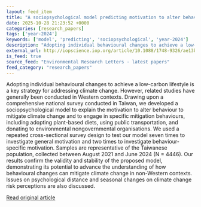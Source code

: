 ```yaml
---
layout: feed_item
title: "A sociopsychological model predicting motivation to alter behaviour to mitigate climate change: a repeated cross-sectional study from Taiwan"
date: 2025-10-28 21:23:52 +0000
categories: [research_papers]
tags: ['year-2024']
keywords: ['model', 'predicting', 'sociopsychological', 'year-2024']
description: "Adopting individual behavioural changes to achieve a low-carbon lifestyle is a key strategy for addressing climate change"
external_url: http://iopscience.iop.org/article/10.1088/1748-9326/ae13bd
is_feed: true
source_feed: "Environmental Research Letters - latest papers"
feed_category: "research_papers"
---
```


Adopting individual behavioural changes to achieve a low-carbon lifestyle is a key strategy for addressing climate change. However, related studies have generally been conducted in Western contexts. Drawing upon a comprehensive national survey conducted in Taiwan, we developed a sociopsychological model to explain the motivation to alter behaviour to mitigate climate change and to engage in specific mitigation behaviours, including adopting plant-based diets, using public transportation, and donating to environmental nongovernmental organisations. We used a repeated cross-sectional survey design to test our model seven times to investigate general motivation and two times to investigate behaviour-specific motivation. Samples are representative of the Taiwanese population, collected between August 2021 and June 2024 (N = 4446). Our results confirm the validity and stability of the proposed model, demonstrating its potential to advance the understanding of how behavioural changes can mitigate climate change in non-Western contexts. Issues on psychological distance and seasonal changes on climate change risk perceptions are also discussed.

[Read original article](http://iopscience.iop.org/article/10.1088/1748-9326/ae13bd)
